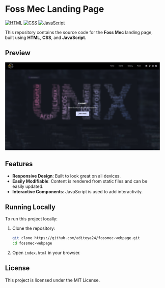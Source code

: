 # Foss Mec Landing Page

[![HTML](https://img.shields.io/badge/HTML-5-orange?style=for-the-badge&logo=html5&logoColor=white)](https://developer.mozilla.org/en-US/docs/Web/HTML)
[![CSS](https://img.shields.io/badge/CSS-3-blue?style=for-the-badge&logo=css3&logoColor=white)](https://developer.mozilla.org/en-US/docs/Web/CSS)
[![JavaScript](https://img.shields.io/badge/JavaScript-ES6-yellow?style=for-the-badge&logo=javascript&logoColor=white)](https://developer.mozilla.org/en-US/docs/Web/JavaScript)

This repository contains the source code for the **Foss Mec** landing page, built using **HTML**, **CSS**, and **JavaScript**.

## Preview
![FOSSMEC Landing Page](assets/images/preview.png)

## Features

* **Responsive Design**: Built to look great on all devices.
* **Easily Modifiable**: Content is rendered from static files and can be easily updated.
* **Interactive Components**: JavaScript is used to add interactivity.

## Running Locally

To run this project locally:

1. Clone the repository:
    ```bash
    git clone https://github.com/aditeya24/fossmec-webpage.git
    cd fossmec-webpage
    ```

2. Open `index.html` in your browser.

## License

This project is licensed under the MIT License.
